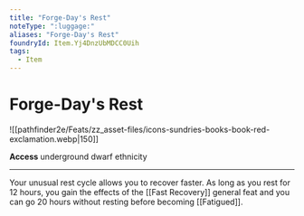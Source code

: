 ```yaml
---
title: "Forge-Day's Rest"
noteType: ":luggage:"
aliases: "Forge-Day's Rest"
foundryId: Item.Yj4DnzUbMDCC0Uih
tags:
  - Item
---
```


# Forge-Day's Rest
![[pathfinder2e/Feats/zz_asset-files/icons-sundries-books-book-red-exclamation.webp|150]]

**Access** underground dwarf ethnicity

* * *

Your unusual rest cycle allows you to recover faster. As long as you rest for 12 hours, you gain the effects of the [[Fast Recovery]] general feat and you can go 20 hours without resting before becoming [[Fatigued]].
